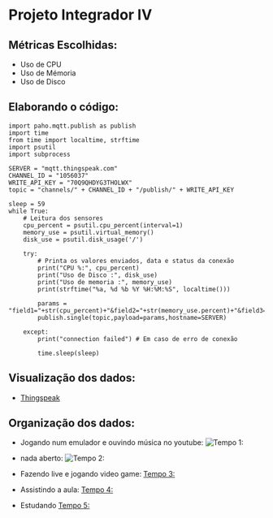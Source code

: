 # Projeto Integrador IV 

## Métricas Escolhidas: 
 * Uso  de CPU 	
 * Uso de Mémoria 	
 * Uso de Disco

## Elaborando o código:
~~~phython
import paho.mqtt.publish as publish
import time
from time import localtime, strftime
import psutil 
import subprocess 

SERVER = "mqtt.thingspeak.com"
CHANNEL_ID = "1056037"
WRITE_API_KEY = "70Q9QHDYG3THOLWX"
topic = "channels/" + CHANNEL_ID + "/publish/" + WRITE_API_KEY

sleep = 59
while True:
    # Leitura dos sensores
	cpu_percent = psutil.cpu_percent(interval=1)
	memory_use = psutil.virtual_memory()
	disk_use = psutil.disk_usage('/')
	
	try:
		# Printa os valores enviados, data e status da conexão
		print("CPU %:", cpu_percent)
		print("Uso de Disco :", disk_use)
		print("Uso de memoria :", memory_use)
		print(strftime("%a, %d %b %Y %H:%M:%S", localtime()))

		params = "field1="+str(cpu_percent)+"&field2="+str(memory_use.percent)+"&field3="+str(disk_use.percent)
		publish.single(topic,payload=params,hostname=SERVER)

	except:
		print("connection failed") # Em caso de erro de conexão

		time.sleep(sleep)
~~~
      
   ## Visualização dos dados:    
   * [Thingspeak](https://thingspeak.com/channels/1056037)
   
  ## Organização dos dados:
  * Jogando num emulador e ouvindo música no youtube:
  ![Tempo 1:](https://media.discordapp.net/attachments/738492246583803997/747509523819921528/foto_1_trabalho_PI_VI.png?width=1024&height=587)
  
  * nada aberto:
  ![Tempo 2:]()
  
  * Fazendo live e jogando video game:
  [Tempo 3:]()
  
  * Assistindo a aula:
  [Tempo 4:]()
  
  * Estudando
  [Tempo 5:]()
      
